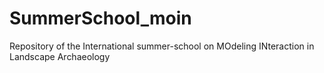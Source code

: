 # SummerSchool_moin
Repository of the International summer-school on MOdeling INteraction in Landscape Archaeology
